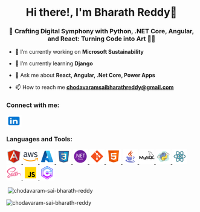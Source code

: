 <h1 align="center">Hi there!, I'm Bharath Reddy👋</h1>
<h3 align="center">🌟 Crafting Digital Symphony with Python, .NET Core, Angular, and React: Turning Code into Art 🎨🚀</h3>

- 🔭 I’m currently working on **Microsoft Sustainability**

- 🌱 I’m currently learning **Django**

- 💬 Ask me about **React, Angular, .Net Core, Power Apps**

- 📫 How to reach me **chodavaramsaibharathreddy@gmail.com**

<h3 align="left">Connect with me:</h3>
<p align="left">
<a href="https://www.linkedin.com/in/chodavaram-sai-bharath-reddy-6ab3b1205/" target="blank">
    <img align="center" src="Icons/icon-linked-in.png" alt="chodavaram sai bharath reddy" height="30" width="40" />
</a>
</p>

<h3 align="left">Languages and Tools:</h3>
<p align="left"> 
    <a href="https://angular.io" target="_blank" > 
        <img src="Icons/icon-angular.png" alt="angular" width="40" height="40"/>
    </a> 
    <a href="https://aws.amazon.com" target="_blank" > 
        <img src="Icons/icon-aws.png" alt="aws" width="40" height="40"/> 
    </a> 
    <a href="https://azure.microsoft.com" target="_blank" >
        <img src="Icons/icon-azure.png" alt="azure" width="40" height="40"/> 
    </a> 
    <a href="https://www.w3schools.com/css" target="_blank" > 
        <img src="Icons/icon-css.png" alt="css3" width="40" height="40"/> 
    </a> 
    <a href="https://dotnet.microsoft.com" target="_blank" > 
        <img src="Icons/icon-dotnet-framework.png" alt="dotnet" width="40" height="40"/> 
    </a> 
    <a href="https://git-scm.com" target="_blank" > 
        <img src="Icons/icon-git.png" alt="git" width="40" height="40"/> 
    </a> 
    <a href="https://www.w3schools.com/html" target="_blank" > 
        <img src="Icons/icon-html5.png" alt="html5" width="40" height="40"/> 
    </a> 
    <a href="https://www.java.com" target="_blank" > 
        <img src="Icons/icon-java.png" alt="java" width="40" height="40"/> 
    </a> 
    <a href="https://www.mysql.com/" target="_blank" > 
        <img src="Icons/icon-mysql.png" alt="mysql" width="40" height="40"/>
    </a> 
    <a href="https://www.python.org" target="_blank" > 
        <img src="Icons/icon-python.png" alt="python" width="40" height="40"/> 
    </a> 
    <a href="https://react.dev" target="_blank" > 
        <img src="Icons/icon-react.png" alt="react" width="40" height="40"/> 
    </a> 
    <a href="https://sass-lang.com" target="_blank" > 
        <img src="Icons/icon-sass.png" alt="sass" width="40" height="40"/>
    </a>
    <a href="https://www.w3schools.com/js" target="_blank" > 
        <img src="Icons/icon-js.png" alt="java script" width="40" height="40"/>
    </a>
    <a href="https://www.geeksforgeeks.org/c-plus-plus" target="_blank" >
        <img src="Icons/icon-c.png" alt="c plus plus" width="40" height="40"/>
    </a>
</p>

<p>&nbsp;<img align="center" src="https://github-readme-stats.vercel.app/api?username=chodavaram-sai-bharath-reddy&show_icons=true&locale=en" alt="chodavaram-sai-bharath-reddy" /></p>

<p><img align="center" src="https://github-readme-streak-stats.herokuapp.com/?user=chodavaram-sai-bharath-reddy&" alt="chodavaram-sai-bharath-reddy" /></p>
